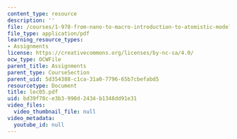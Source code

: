 ```yaml
---
content_type: resource
description: ''
file: /courses/1-978-from-nano-to-macro-introduction-to-atomistic-modeling-techniques-january-iap-2007/bd39f78ce3b3990d2434b1348dd91e31_lec05.pdf
file_type: application/pdf
learning_resource_types:
- Assignments
license: https://creativecommons.org/licenses/by-nc-sa/4.0/
ocw_type: OCWFile
parent_title: Assignments
parent_type: CourseSection
parent_uid: 5d354388-c1ca-31a0-7796-65b7cbefabd5
resourcetype: Document
title: lec05.pdf
uid: bd39f78c-e3b3-990d-2434-b1348dd91e31
video_files:
  video_thumbnail_file: null
video_metadata:
  youtube_id: null
---
```

